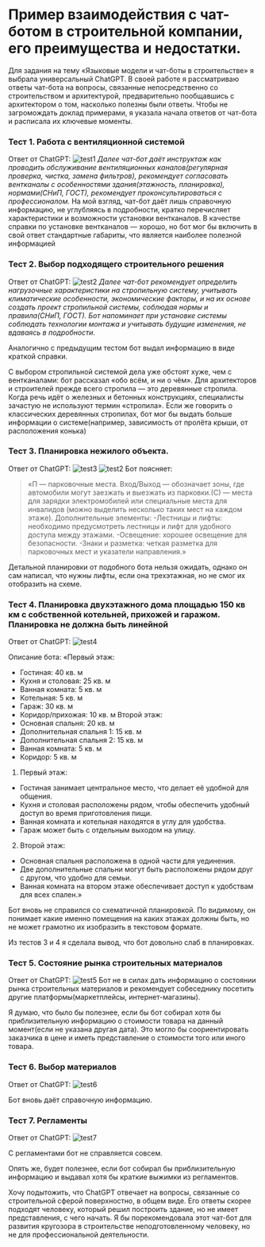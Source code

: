# Пример взаимодействия с чат-ботом в строительной компании, его преимущества и недостатки.
Для задания на тему «Языковые модели и чат-боты в строительстве» я выбрала универсальный ChatGPT. В своей работе я рассматриваю ответы чат-бота на вопросы, связанные непосредственно со строительством и архитектурой, предварительно пообщавшись с архитектором о том, насколько полезны были ответы. Чтобы не загромождать доклад примерами, я указала начала ответов от чат-бота и расписала их ключевые моменты.

### Тест 1. Работа с вентиляционной системой
Ответ от ChatGPT:
![test1](screenshots/1.png)
*Далее чат-бот даёт инструктаж как проводить обслуживание вентиляционных каналов(регулярная проверка, чистка, замена фильтров), рекомендует согласовать вентканалы с особенностями здания(этажность, планировка), нормами(СНиП, ГОСТ), рекомендует проконсультироваться с профессионалом.*
На мой взгляд, чат-бот даёт лишь справочную информацию, не углубляясь в подробности, кратко перечисляет характеристики и возможности установки вентканалов.
В качестве справки по установке вентканалов — хорошо, но бот мог бы включить в свой ответ стандартные габариты, что является наиболее полезной информацией

### Тест 2. Выбор подходящего строительного решения
Ответ от ChatGPT:
![test2](screenshots/2.png)
*Далее чат-бот рекомендует определить нагрузочные характеристики на стропильную систему, учитывать климатические особенности, экономические факторы, и на их основе создать проект стропильной системы, соблюдая нормы и правила(СНиП, ГОСТ). Бот напоминает при установке системы соблюдать технологии монтажа и учитывать будущие изменения, не вдаваясь в подробности.*

Аналогично с предыдущим тестом бот выдал информацию в виде краткой справки.

С выбором стропильной системой дела уже обстоят хуже, чем с вентканалами: бот рассказал «обо всём, и ни о чём». Для архитекторов и строителей прежде всего стропила — это деревянные стропила. Когда речь идёт о железных и бетонных конструкциях, специалисты зачастую не используют термин «стропила».
Если же говорить о классических деревянных стропилах, бот мог бы выдать больше информации о системе(например, зависимость от пролёта крыши, от расположения конька)

### Тест 3. Планировка нежилого объекта.
Ответ от ChatGPT:
![test3](screenshots/3.png)
![test2](screenshots/4.png)
Бот поясняет:
> «П — парковочные места. Вход/Выход — обозначает зоны, где автомобили могут заезжать и выезжать из парковки.(С) — места для зарядки электромобилей или специальные места для инвалидов (можно выделить несколько таких мест на каждом этаже).
Дополнительные элементы:
-Лестницы и лифты: необходимо предусмотреть лестницы и лифт для удобного доступа между этажами.
-Освещение: хорошее освещение для безопасности.
-Знаки и разметка: четкая разметка для парковочных мест и указатели направления.»

Детальной планировки от подобного бота нельзя ожидать, однако он сам написал, что нужны лифты, если она трехэтажная, но не смог их отобразить на схеме.

### Тест 4. Планировка двухэтажного дома площадью 150 кв км с собственной котельней, прихожей и гаражом. Планировка не должна быть линейной
Ответ от ChatGPT:
![test4](screenshots/5.png)

Описание бота:
«Первый этаж:
- Гостиная: 40 кв. м
- Кухня и столовая: 25 кв. м
- Ванная комната: 5 кв. м
- Котельная: 5 кв. м
- Гараж: 30 кв. м
- Коридор/прихожая: 10 кв. м
Второй этаж:
- Основная спальня: 20 кв. м
- Дополнительная спальня 1: 15 кв. м
- Дополнительная спальня 2: 15 кв. м
- Ванная комната: 5 кв. м
- Коридор: 5 кв. м

1. Первый этаж:
- Гостиная занимает центральное место, что делает её удобной для общения.
- Кухня и столовая расположены рядом, чтобы обеспечить удобный доступ во время приготовления пищи.
- Ванная комната и котельная находятся в углу для удобства.
- Гараж может быть с отдельным выходом на улицу.
2. Второй этаж:
- Основная спальня расположена в одной части для уединения.
- Две дополнительные спальни могут быть расположены рядом друг с другом, что удобно для семьи.
- Ванная комната на втором этаже обеспечивает доступ к удобствам для всех спален.»

Бот вновь не справился со схематичной планировкой. По видимому, он понимает какие именно помещения на каких этажах должны быть, но не может грамотно их изобразить в текстовом формате.

Из тестов 3 и 4 я сделала вывод, что бот довольно слаб в планировках.

### Тест 5. Состояние рынка строительных материалов
Ответ от ChatGPT:
![test5](screenshots/6.png)
Бот не в силах дать информацию о состоянии рынка строительных материалов и рекомендует собеседнику посетить другие платформы(маркетплейсы, интернет-магазины).

Я думаю, что было бы полезнее, если бы бот собирал хотя бы приблизительную информацию о стоимости товара на данный момент(если не указана другая дата). Это могло бы соориентировать заказчика в цене и иметь представление о стоимости того или иного товара.

### Тест 6. Выбор материалов
Ответ от ChatGPT:
![test6](screenshots/7.png)

Бот вновь даёт справочную информацию.

### Тест 7. Регламенты
Ответ от ChatGPT:
![test7](screenshots/8.png)

С регламентами бот не справляется совсем.

Опять же, будет полезнее, если бот собирал бы приблизительную информацию и выдавал хотя бы краткие выжимки из регламентов.

Хочу подытожить, что ChatGPT отвечает на вопросы, связанные со строительной сферой поверхностно, в общем виде. Его ответы скорее подходят человеку, который решил построить здание, но не имеет представления, с чего начать. Я бы порекомендовала этот чат-бот для развития кругозора в строительстве неподготовленному человеку, но не для профессиональной деятельности.